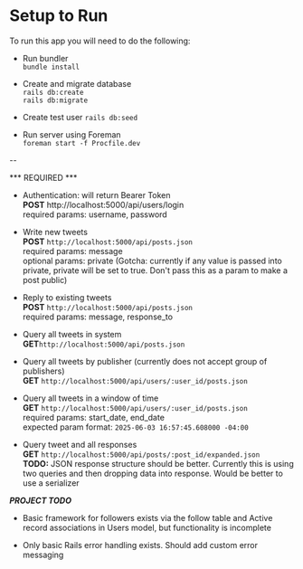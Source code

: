 # Setup to Run

To run this app you will need to do the following:  

* Run bundler  
`bundle install`  

* Create and migrate database  
`rails db:create`  
`rails db:migrate`  

* Create test user 
`rails db:seed`  

* Run server using Foreman  
`foreman start -f Procfile.dev`  


--

*** REQUIRED ***
- Authentication: will return Bearer Token  
**POST** http://localhost:5000/api/users/login  
required params: username, password  

- Write new tweets  
**POST** `http://localhost:5000/api/posts.json`  
required params: message  
optional params: private (Gotcha: currently if any value is passed into private, private will be set to true.  Don't pass this as a param to make a post public)  

- Reply to existing tweets  
**POST** `http://localhost:5000/api/posts.json`  
required params: message, response_to  

- Query all tweets in system  
**GET**`http://localhost:5000/api/posts.json`  

- Query all tweets by publisher (currently does not accept group of publishers)  
**GET** `http://localhost:5000/api/users/:user_id/posts.json`  

- Query all tweets in a window of time  
**GET** `http://localhost:5000/api/users/:user_id/posts.json`  
required params: start_date, end_date  
expected param format: `2025-06-03 16:57:45.608000 -04:00`  

- Query tweet and all responses  
**GET** `http://localhost:5000/api/posts/:post_id/expanded.json`  
**TODO:** JSON response structure should be better.  Currently this is using two queries and then dropping data into response. Would be better to use a serializer 

***PROJECT TODO***
- Basic framework for followers exists via the follow table and Active record associations in Users model, but functionality is incomplete

- Only basic Rails error handling exists. Should add custom error messaging